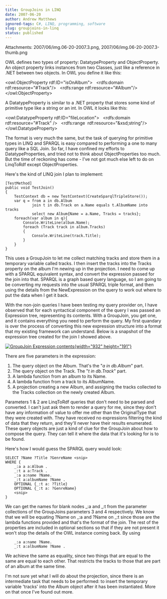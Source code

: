 ```yaml
---
title: GroupJoins in LINQ
date: 2007-06-20
author: Andrew Matthews
ignored-tags: C#, LINQ, programming, software
slug: groupjoins-in-linq
status: published
---
```

Attachments: 2007/06/img.06-20-2007.3.png, 2007/06/img.06-20-2007.3-thumb.png

OWL defines two types of property: DatatypeProperty and ObjectProperty. An object property links instances from two Classes, just like a reference in .NET between two objects. In OWL you define it like this:

\<owl:ObjectProperty rdf:ID="isOnAlbum"\>
  \<rdfs:domain rdf:resource="\#Track"/\>
  \<rdfs:range rdf:resource="\#Album"/\>
\</owl:ObjectProperty\>

A DatatypeProperty is similar to a .NET property that stores some kind of primitive type like a string or an int. In OWL it looks like this:

\<owl:DatatypeProperty rdf:ID="fileLocation"\>
  \<rdfs:domain rdf:resource="\#Track" /\>
  \<rdfs:range  rdf:resource="&xsd;string"/\>
\</owl:DatatypeProperty\>

The format is very much the same, but the task of querying for primitive types in LINQ and SPARQL is easy compared to performing a one to many query like a SQL Join. So far, I have confined my efforts to DatatypeProperties, and tried not to think about ObjectProperties too much. But the time of reckoning has come - I've not got much else left to do on LinqToRdf except ObjectProperties.

Here's the kind of LINQ join I plan to implement:

    [TestMethod]
    public void TestJoin()
    {
        TestContext db = new TestContext(CreateSparqlTripleStore());
        var q = from a in db.Album
                join t in db.Track on a.Name equals t.AlbumName into tracks
                select new Album{Name = a.Name, Tracks = tracks};
        foreach(var album in q){
            Console.WriteLine(album.Name);
            foreach (Track track in album.Tracks)
            {
                Console.WriteLine(track.Title);
            }
        }
    }

This uses a GroupJoin to let me collect matching tracks and store them in a temporary variable called tracks. I then insert the tracks into the Tracks property on the album I'm newing up in the projection. I need to come up with a SPARQL equivalent syntax, and convert the expression passed for the join into that. SPARQL is a graph based query language, so I am going to be converting my requests into the usual SPARQL triple format, and then using the details from the NewExpression on the query to work out where to put the data when I get it back.

With the non-join queries I have been testing my query provider on, I have observed that for each syntactical component of the query I was passed an Expression tree, representing its contents. With a GroupJoin, you get one, and it contains everything you need to perform the query. My first quandary is over the process of converting this new expression structure into a format that my existing framework can understand. Below is a snapshot of the expression tree created for the join I showed above.

[![GroupJoin Expression contents]({static}2007/06/img.06-20-2007.3-thumb.png){width="932" height="191"}]({static}2007/06/img.06-20-2007.3.png)

There are five parameters in the expression:

1.  The query object on the Album. That's the "*a in db.Album*" part.
2.  The query object on the Track. The "*t in db.Track*" part.
3.  A lambda function from an album to its Name.
4.  A lambda function from a track to its AlbumName.
5.  A projection creating a new Album, and assigning the tracks collected to the Tracks collection on the newly created Album.

Parameters 1 & 2 are LinqToRdf queries that don't need to be parsed and converted. I can't just ask them to render a query for me, since they don't have any information of value to offer me other than the OriginalType that they were created with. They have received no expressions filtering the kind of data that they return, and they'll never have their results enumerated. These query objects are just a kind of clue for the GroupJoin about how to compose the query. They can tell it where the data that it's looking for is to be found.

Here's how I would guess the SPARQL query would look:

    SELECT ?Name ?Title ?GenreName <snip>
    WHERE {
        _:a a a:Album .
        _:t a a:Track .
        _:a a:name ?Name.
        _:t a:albumName ?Name .
        OPTIONAL {_:t a: ?Title}
        OPTIONAL {_:t a: ?GenreName}
        <snip>
    }

We can get the names for blank nodes \_:a and \_:t from the parameter collections of the GroupJoins parameters 3 and 4 respectively. We know that we will be equating ?Name on \_:a and ?Name on \_:t since those are the lambda functions provided and that's the format of the join. The rest of the properties are included in optional sections so that if they are not present it won't stop the details of the OWL instance coming back. By using

        _:a a:name ?Name.
        _:t a:albumName ?Name .

We achieve the same as equality, since two things that are equal to the same are equal to each other. That restricts the tracks to those that are part of an album at the same time.

I'm not sure yet what I will do about the projection, since there is an intermediate task that needs to be performed: to insert the temporary variable 'tracks' into the Album object after it has been instantiated. More on that once I've found out more.
